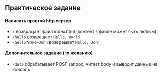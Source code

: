 ## Практическое задание

#### Написать простой http сервер

  - `/` возвращает файл index.html (контент в файле может быть любым)
  - `/hello` возвращает `Hello, World`
  - `/hello?name=John` возвращает `Hello, John`

#### Дополнительное задание (по желанию)

  - `/data` обрабатывает POST запрос, читает body и выводит данные на консоль
